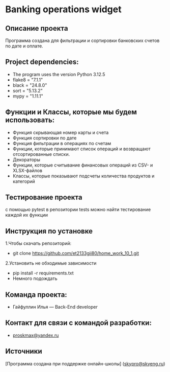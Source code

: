 # Banking operations widget
## Описание проекта
Программа создана для фильтрации и сортировки банковских счетов по дате и оплате.
## Project dependencies:
* The program uses the version Python 3.12.5
* flake8 = "7.1.1"
* black = "24.8.0"
* sort = "5.13.2"
* mypy = "1.11.1"
## Функции и Классы, которые мы будем использовать:
* Функция скрывающая номер карты и счета
* Функция сортировки по дате
* Функция фильтрации в операциях по счетам
* Функции, которые принимают список операций и возвращают отсортированные списки.
* Декораторы
* Функции, которые считывание финансовых операций из CSV- и XLSX-файлов
* Классы, которые показывают подсчеты количества продуктов и категорий 
## Тестирование проекта
с помощью pytest
в репозитории tests можно найти тестирование каждой их функции 
## Инструкция по установке
1.Чтобы скачать репозиторий:
* git clone https://github.com/et2133gii80/home_work_10_1.git

2.Установить не обходимые зависимости
* pip install -r requirements.txt
* Немного подождать
## Команда проекта:
* Гайфуллин Илья — Back-End developer
## Контакт для связи с командой разработки:
* proskmax@yandex.ru
## Источники
[Программа создана при поддержке онлайн-школы] (skypro@skyeng.ru) 
